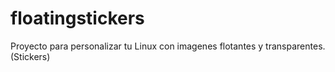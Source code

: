 # floatingstickers
Proyecto para personalizar tu Linux con imagenes flotantes y transparentes. (Stickers)
